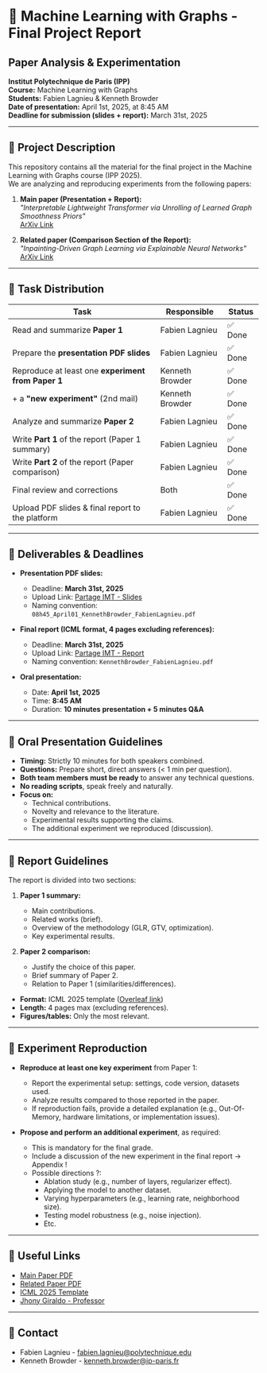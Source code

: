 # 📘 Machine Learning with Graphs - Final Project Report  
## Paper Analysis & Experimentation  
**Institut Polytechnique de Paris (IPP)**  
**Course:** Machine Learning with Graphs  
**Students:** Fabien Lagnieu & Kenneth Browder  
**Date of presentation:** April 1st, 2025, at 8:45 AM  
**Deadline for submission (slides + report):** March 31st, 2025  

---

## 🔹 Project Description  
This repository contains all the material for the final project in the Machine Learning with Graphs course (IPP 2025).  
We are analyzing and reproducing experiments from the following papers:

1. **Main paper (Presentation + Report):**  
   _"Interpretable Lightweight Transformer via Unrolling of Learned Graph Smoothness Priors"_  
   [ArXiv Link](https://arxiv.org/abs/2406.04090)

2. **Related paper (Comparison Section of the Report):**  
   _"Inpainting-Driven Graph Learning via Explainable Neural Networks"_  
   [ArXiv Link](https://ieeexplore.ieee.org/document/10756724)

---

## 🔹 Task Distribution  

| Task                                                | Responsible         | Status        |
|-----------------------------------------------------|---------------------|---------------|
| Read and summarize **Paper 1**                      | Fabien Lagnieu      | ✅ Done       |
| Prepare the **presentation PDF slides**             | Fabien Lagnieu      | ✅ Done       |
| Reproduce at least one **experiment from Paper 1**  | Kenneth Browder     | ✅ Done       |
| + a **"new experiment"** (2nd mail)                 | Kenneth Browder     | ✅ Done       |
| Analyze and summarize **Paper 2**                   | Fabien Lagnieu      | ✅ Done       |
| Write **Part 1** of the report (Paper 1 summary)    | Fabien Lagnieu      | ✅ Done       |
| Write **Part 2** of the report (Paper comparison)   | Fabien Lagnieu      | ✅ Done       |
| Final review and corrections                        | Both                | ✅ Done       |
| Upload PDF slides & final report to the platform    | Fabien Lagnieu      | ✅ Done       |


---

## 🔹 Deliverables & Deadlines

- **Presentation PDF slides:**  
  - Deadline: **March 31st, 2025**  
  - Upload Link: [Partage IMT - Slides](https://partage.imt.fr/index.php/s/CaiWPT6ZkPTSEsr)  
  - Naming convention: `08h45_April01_KennethBrowder_FabienLagnieu.pdf`  

- **Final report (ICML format, 4 pages excluding references):**  
  - Deadline: **March 31st, 2025**  
  - Upload Link: [Partage IMT - Report](https://partage.imt.fr/index.php/s/gymYkMLBtpc7rae)  
  - Naming convention: `KennethBrowder_FabienLagnieu.pdf`  

- **Oral presentation:**  
  - Date: **April 1st, 2025**  
  - Time: **8:45 AM**  
  - Duration: **10 minutes presentation + 5 minutes Q&A**  

---

## 🔹 Oral Presentation Guidelines

- **Timing:** Strictly 10 minutes for both speakers combined.  
- **Questions:** Prepare short, direct answers (< 1 min per question).  
- **Both team members must be ready** to answer any technical questions.  
- **No reading scripts**, speak freely and naturally.  
- **Focus on:**
  - Technical contributions.
  - Novelty and relevance to the literature.
  - Experimental results supporting the claims.
  - The additional experiment we reproduced (discussion).

---

## 🔹 Report Guidelines

The report is divided into two sections:  
1. **Paper 1 summary:**  
   - Main contributions.  
   - Related works (brief).  
   - Overview of the methodology (GLR, GTV, optimization).  
   - Key experimental results.

2. **Paper 2 comparison:**  
   - Justify the choice of this paper.  
   - Brief summary of Paper 2.  
   - Relation to Paper 1 (similarities/differences).  

- **Format:** ICML 2025 template ([Overleaf link](https://www.overleaf.com/latex/templates/icml2025-template/dhxrkcgkvnkt))  
- **Length:** 4 pages max (excluding references).  
- **Figures/tables:** Only the most relevant.  

---

## 🔹 Experiment Reproduction 

- **Reproduce at least one key experiment** from Paper 1:  
  - Report the experimental setup: settings, code version, datasets used.  
  - Analyze results compared to those reported in the paper.  
  - If reproduction fails, provide a detailed explanation (e.g., Out-Of-Memory, hardware limitations, or implementation issues).

- **Propose and perform an additional experiment**, as required:  
  - This is mandatory for the final grade.  
  - Include a discussion of the new experiment in the final report -> Appendix !
  - Possible directions ?:  
    - Ablation study (e.g., number of layers, regularizer effect).  
    - Applying the model to another dataset.  
    - Varying hyperparameters (e.g., learning rate, neighborhood size).  
    - Testing model robustness (e.g., noise injection).  
    - Etc.

---

## 🔹 Useful Links

- [Main Paper PDF](./Paper1_Interpretable_Lightweight_Transformer_via_Unrolling_of_Learned_Graph_Smoothness_Priors.pdf)  
- [Related Paper PDF](./Paper2_Inpainting-Driven_Graph_Learning_via_Explainable_Neural_Networks.pdf)  
- [ICML 2025 Template](https://www.overleaf.com/latex/templates/icml2025-template/dhxrkcgkvnkt)  
- [Jhony Giraldo - Professor](https://jhonygiraldo.github.io/)  

---

## 🔹 Contact

- Fabien Lagnieu - fabien.lagnieu@polytechnique.edu  
- Kenneth Browder - kenneth.browder@ip-paris.fr  
